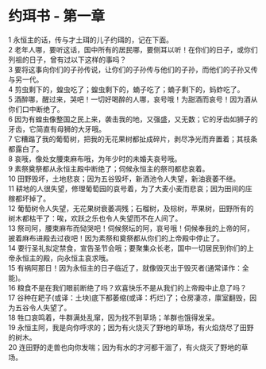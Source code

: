 # 约珥书 - 第一章
  
 1 永恒主的话，传与才土珥的儿子约珥的，记在下面。  
 2 老年人哪，要听这话，国中所有的居民哪，要侧耳以听！在你们的日子，或你们列祖的日子，曾有过以下这样的事吗？  
 3 要将这事向你们的子孙传说，让你们的子孙传与他们的子孙，而他们的子孙又传与另一代。  
 4 剪虫剩下的，蝗虫吃了；蝗虫剩下的，蝻子吃了；蝻子剩下的，蚂蚱吃了。  
 5 酒醉哪，醒过来，哭吧！一切好喝醉的人哪，哀号哦！为甜酒而哀号！因为酒从你们口中断绝了。  
 6 因为有蝗虫像整国之民上来，袭击我的地，又强盛，又无数；它的牙齿如狮子的牙齿，它简直有母狮的大牙哦。  
 7 它糟蹋了我的葡萄树，把我的无花果树都扯成碎片，剥尽净光而弃置着；其枝条都露白了。  
 8 哀哦，像处女腰束麻布哦，为年少时的未婚夫哀号哦。  
 9 素祭奠祭都从永恒主殿中断绝了；伺候永恒主的祭司都悲哀着。  
 10 田野毁坏，土地悲哀；因为五谷毁坏，新酒池令人失望，新油衰萎不继。  
 11 耕地的人很失望，修理葡萄园的哀号着，为了大麦小麦而悲哀；因为田间的庄稼都坏掉了。  
 12 葡萄树令人失望，无花果树衰萎凋残；石榴树，及棕树，苹果树，田野所有的树木都枯干了：唉，欢跃之乐也令人失望而不在人间了。  
 13 祭司阿，腰束麻布而恸哭吧！伺候祭坛的阿，哀号哦！伺候奉我的上帝的阿，披着麻布进殿去过夜吧！因为素祭和奠祭都从你们的上帝殿中停止了。  
 14 要行圣礼拟定禁食，宣告圣节会哦；要聚集众长老，国中一切居民到你们的上帝永恒主的殿，向永恒主哀求哦。  
 15 有祸阿那日！因为永恒主的日子临近了，就像毁灭出于毁灭者(通常译作：全能)。  
 16 粮食不是在我们眼前断绝了吗？欢喜快乐不是从我们的上帝殿中止息了吗？  
 17 谷种在耙子(或译：土块)底下都萎缩(或译：朽烂)了；仓房凄凉，廪室翻毁，因为五谷令人失望了。  
 18 牲口哀鸣着，牛群满处乱窜，因为找不到草场；羊群也饿得发呆。  
 19 永恒主阿，我是向你呼求的；因为有火烧灭了野地的草场，有火焰烧尽了田野的树木。  
 20 连田野的走兽也向你发喘；因为有水的才河都干涸了，有火烧灭了野地的草场。